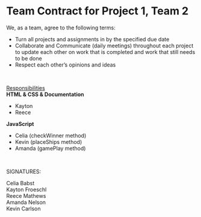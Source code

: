 # Team Contract for Project 1, Team 2

We, as a team, agree to the following terms:
- Turn all projects and assignments in by the specified due date
- Collaborate and Communicate (daily meetings) throughout each project to update each other on work that is completed and work that still needs to be done
- Respect each other’s opinions and ideas

<br/>

<u>Responsibilities</u>  
**HTML & CSS & Documentation**
- Kayton
- Reece  

**JavaScript**  
- Celia (checkWinner method)
- Kevin (placeShips method)
- Amanda (gamePlay method)

<br/>

SIGNATURES:

Celia Babst  
Kayton Froeschl  
Reece Mathews  
Amanda Nelson  
Kevin Carlson